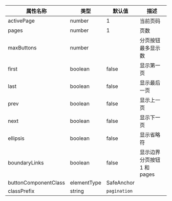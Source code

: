 属性名称                 | 类型          | 默认值          | 描述
-------------------- | ----------- | ------------ | ------------------
activePage           | number      | 1            | 当前页码
pages                | number      | 1            | 页数
maxButtons           | number      |              | 分页按钮最多显示数
first                | boolean     | false        | 显示第一页
last                 | boolean     | false        | 显示最后一页
prev                 | boolean     | false        | 显示上一页
next                 | boolean     | false        | 显示下一页
ellipsis             | boolean     | false        | 显示省略符
boundaryLinks        | boolean     | false        | 显示边界分页按钮 1 和 pages
buttonComponentClass | elementType | SafeAnchor       |
classPrefix          | string      | `pagination` |
